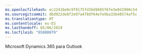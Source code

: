 ```yaml
---
ms.openlocfilehash: ec22416e8c9f9175fd36d9605f6fe3e0d1900c54
ms.sourcegitcommit: dbd922de8f2e97a478df64e7e9ba33b48574af5c
ms.translationtype: HT
ms.contentlocale: es-ES
ms.lasthandoff: 05/06/2019
ms.locfileid: "65088079"
---
```

Microsoft Dynamics 365 para Outlook